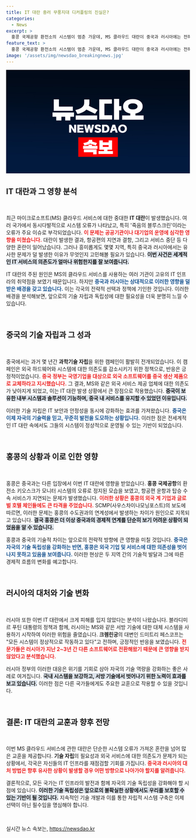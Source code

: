 ```yaml
---
title: IT 대란 중러 무풍지대 디커플링의 진실은?
categories:
  - News
excerpt: >
  홍콩 국제공항 환전소의 시스템이 멈춘 가운데, MS 클라우드 대란이 중국과 러시아에는 전혀 영향력이 없다는 반전이 밝혀졌다. 과학기술 자립의 결과로, 두 나라는 외국 시스템 의존도를 줄이며 안정성을 확보한 상황이다. 놀라운 전환점!
feature_text: >
  홍콩 국제공항 환전소의 시스템이 멈춘 가운데, MS 클라우드 대란이 중국과 러시아에는 전혀 영향력이 없다는 반전이 밝혀졌다. 과학기술 자립의 결과로, 두 나라는 외국 시스템 의존도를 줄이며 안정성을 확보한 상황이다. 놀라운 전환점!
image: '/assets/img/newsdao_breakingnews.jpg'
---
```


<p><img src="/assets/img/newsdao_breakingnews.jpg" alt="pcversion 속보" /></p>

<h2 data-ke-size="size26">IT 대란과 그 영향 분석</h2>

<p data-ke-size="size16">&nbsp;</p>

<p>최근 마이크로소프트(MS) 클라우드 서비스에 대한 중대한 <b>IT 대란</b>이 발생했습니다. 여러 국가에서 동시다발적으로 시스템 오류가 나타났고, 특히 '죽음의 블루스크린'이라는 오류가 주요 이슈로 부각되었습니다. <b><span style="color: #ee2323;">이 문제는 공공기관이나 대기업의 운영에 심각한 영향을 미쳤습니다.</span></b> 대란이 발생한 결과, 항공편의 지연과 결항, 그리고 서비스 중단 등 다양한 혼란이 일어났습니다. 그러나 흥미롭게도 몇몇 지역, 특히 중국과 러시아에서는 유사한 문제가 덜 발생한 이유가 무엇인지 고민해볼 필요가 있습니다. <b><span style="background-color: #21538527;">이번 사건은 세계적인 IT 서비스의 의존도가 얼마나 위험한지를 잘 보여줍니다.</span></b></p>

<p>IT 대란의 주된 원인은 MS의 클라우드 서비스를 사용하는 여러 기관이 고유의 IT 인프라의 취약점을 보였기 때문입니다. 하지만 <b><span style="color: #1a5490;">중국과 러시아는 상대적으로 이러한 영향을 덜 받은 배경을 갖고 있습니다.</span></b> 이는 각국의 전략적 선택과 정책에 기인한 것입니다. 이러한 배경을 분석해보면, 앞으로의 기술 자립과 독립성에 대한 필요성을 더욱 분명히 느낄 수 있습니다.</p>

<p data-ke-size="size16">&nbsp;</p>

<h2 data-ke-size="size26">중국의 기술 자립과 그 성과</h2>

<p data-ke-size="size16">&nbsp;</p>

<p>중국에서는 과거 몇 년간 <b>과학기술 자립</b>을 위한 캠페인이 활발히 전개되었습니다. 이 캠페인은 외국 하드웨어와 시스템에 대한 의존도를 감소시키기 위한 정책으로, 반응은 긍정적이었습니다. <b><span style="color: #ee2323;">중국 정부는 국영기업을 대상으로 외국 소프트웨어를 중국 생산 제품으로 교체하라고 지시했습니다.</span></b> 그 결과, MS와 같은 외국 서비스 제공 업체에 대한 의존도가 낮아지게 되었고, 이는 IT 대란 발생 상황에서 큰 장점으로 작용했습니다. <b><span style="background-color: #21538527;">중국이 보유한 내부 시스템과 솔루션이 기능하며, 중국 내 서비스를 유지할 수 있었던 이유입니다.</span></b></p>

<p>이러한 기술 자립은 IT 보안과 안정성을 동시에 강화하는 효과를 가져왔습니다. <b><span style="color: #1a5490;">중국은 이제 자국의 기술력을 믿고, 꾸준히 발전을 도모하는 상황입니다.</span></b> 이러한 점은 전세계적인 IT 대란 속에서도 그들의 시스템이 정상적으로 운영될 수 있는 기반이 되었습니다.</p>

<p data-ke-size="size16">&nbsp;</p>

<h2 data-ke-size="size26">홍콩의 상황과 이로 인한 영향</h2>

<p data-ke-size="size16">&nbsp;</p>

<p>홍콩은 중국과는 다른 입장에서 이번 IT 대란에 영향을 받았습니다. <b>홍콩 국제공항</b>의 환전소 키오스크가 모니터 시스템의 오류로 정지된 모습을 보였고, 항공편 운항과 탑승 수속 서비스가 지연되는 문제가 발생했습니다. <b><span style="color: #ee2323;">이러한 상황은 홍콩의 외국 계 기업과 글로벌 호텔 체인들에도 큰 타격을 주었습니다.</span></b> SCMP(사우스차이나모닝포스트)의 보도에 따르면, 이러한 문제는 홍콩의 수도권과의 연계성에서 발생하는 차이가 원인으로 지목되고 있습니다. <b><span style="background-color: #21538527;">결국 홍콩은 더 이상 중국과의 경제적 연계를 단순히 보기 어려운 상황이 되었음을 알 수 있습니다.</span></b></p>

<p>홍콩과 중국의 기술적 차이는 앞으로의 전략적 방향에 큰 영향을 미칠 것입니다. <b><span style="color: #1a5490;">중국은 자국의 기술 독립성을 강화하는 반면, 홍콩은 외국 기업 및 서비스에 대한 의존성을 벗어나지 못하고 있음을 보여줍니다.</span></b> 이러한 현상은 두 지역 간의 기술적 발달과 그에 따른 경제적 흐름의 변화를 예고합니다.</p>

<p data-ke-size="size16">&nbsp;</p>

<h2 data-ke-size="size26">러시아의 대처와 기술 변화</h2>

<p data-ke-size="size16">&nbsp;</p>

<p>러시아 또한 이번 IT 대란에서 크게 피해를 입지 않았다는 분석이 나왔습니다. 블라디미르 푸틴 대통령의 정책과 함께, 러시아는 MS와 같은 서방 기술에 대한 대체 시스템을 사용하기 시작하여 이러한 위험을 줄였습니다. <b>크렘린궁</b>의 대변인 드미트리 페스코프는 "모든 시스템이 정상적으로 작동하고 있다"고 전하며, 긍정적인 반응을 보였습니다. <b><span style="color: #ee2323;">전문가들은 러시아가 지난 2~3년 간 다른 소프트웨어로 전환해왔기 때문에 큰 영향을 받지 않았다고 분석했습니다.</span></b> </p>

<p>러시아 정부의 이러한 대응은 위기를 기회로 삼아 자국의 기술 역량을 강화하는 좋은 사례로 여겨집니다. <b><span style="background-color: #21538527;">국내 시스템을 보강하고, 서방 기술에서 벗어나기 위한 노력이 효과를 보고 있습니다.</span></b> 이러한 점은 다른 국가들에게도 주요한 교훈으로 작용할 수 있을 것입니다.</p>

<p data-ke-size="size16">&nbsp;</p>

<h2 data-ke-size="size26">결론: IT 대란의 교훈과 향후 전망</h2>

<p data-ke-size="size16">&nbsp;</p>

<p>이번 MS 클라우드 서비스에 관한 대란은 단순한 시스템 오류가 가져온 혼란을 넘어 많은 교훈을 제공합니다. <b>기술 자립</b>의 필요성과 외국 서비스에 대한 의존도가 문제가 되는 상황에서, 각국은 자신들의 IT 인프라를 재점검할 기회를 가집니다. <b><span style="color: #ee2323;">중국과 러시아의 대처 방법은 향후 유사한 상황이 발생할 경우 어떤 방향으로 나아가야 할지를 알려줍니다.</span></b> </p>

<p>결론적으로, 모든 국가는 IT 인프라의 발전과 함께 자국의 기술 독립성을 강화해야 할 시점에 있습니다. <b><span style="background-color: #21538527;">이러한 기술 독립성은 앞으로의 불확실한 상황에서도 우리를 보호할 수 있는 기반이 될 것입니다.</span></b> 지속적인 기술 개발과 이를 통한 자립적 시스템 구축은 이제 선택이 아닌 필수임을 명심해야 합니다. </p>

<p data-ke-size="size16">&nbsp;</p>
실시간 뉴스 속보는, <a href="https://newsdao.kr" rel="dofollow">https://newsdao.kr</a>


